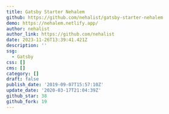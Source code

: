 ```yaml
---
title: Gatsby Starter Nehalem
github: https://github.com/nehalist/gatsby-starter-nehalem
demo: https://nehalem.netlify.app/
author: nehalist
author_link: https://github.com/nehalist
date: 2023-11-26T13:39:41.421Z
description: ''
ssg:
  - Gatsby
css: []
cms: []
category: []
draft: false
publish_date: '2019-09-07T15:57:10Z'
update_date: '2020-03-17T21:04:39Z'
github_star: 38
github_fork: 19
---
```

